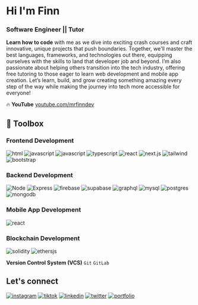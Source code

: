 # Hi I'm Finn

### Software Engineer || Tutor

**Learn how to code** with me as we dive into exciting crash courses and craft innovative, unique projects that push boundaries. Together, we'll master the best languages, frameworks, and technologies out there, equipping ourselves with the skills to land that developer job and beyond. I’m also passionate about helping others transition into the tech industry, offering free tutoring to those eager to learn web development and mobile app creation. Let’s learn, build, and grow creating something amazing every step of the way while making the journey into tech more accessible for everyone!

🔥 **YouTube** [youtube.com/mrfinndev](https://www.youtube.com/@mrfinndev)

## 🔧 Toolbox

### Frontend Development

![html](https://img.shields.io/badge/HTML-e34c26?style=for-the-badge&logo=html5&logoColor=white)
![javascript](https://img.shields.io/badge/CSS-264de4?style=for-the-badge&logo=css3&logoColor=white)
![javascript](https://img.shields.io/badge/javascript-yellow?style=for-the-badge&logo=javascript&logoColor=white)
![typescript](https://img.shields.io/badge/typescript-blue?style=for-the-badge&logo=typescript&logoColor=white)
![react](https://img.shields.io/badge/react-1DA1F2?style=for-the-badge&logo=react&logoColor=white)
![next.js](https://img.shields.io/badge/next.js-black?style=for-the-badge&logo=next.js&logoColor=white)
![tailwind](https://img.shields.io/badge/tailwindcss-lightblue?style=for-the-badge&logo=tailwindcss&logoColor=white)
![bootstrap](https://img.shields.io/badge/bootstrap-purple?style=for-the-badge&logo=bootstrap&logoColor=white)

### Backend Development

![Node](https://img.shields.io/badge/node.js-026e00?style=for-the-badge&logo=node.js&logoColor=white)
![Express](https://img.shields.io/badge/express-white?style=for-the-badge&logo=express&logoColor=black)
![firebase](https://img.shields.io/badge/firebase-yellow?style=for-the-badge&logo=firebase&logoColor=white)
![supabase](https://img.shields.io/badge/supabase-3ecfb2?style=for-the-badge&logo=supabase&logoColor=white)
![graphql](https://img.shields.io/badge/graphql-e10098?style=for-the-badge&logo=graphql&logoColor=white)
![mysql](https://img.shields.io/badge/mysql-3E6E93?style=for-the-badge&logo=mysql&logoColor=white)
![postgres](https://img.shields.io/badge/postgres-699eca?style=for-the-badge&logo=postgresql&logoColor=white)
![mongodb](https://img.shields.io/badge/mongodb-00684A?style=for-the-badge&logo=mongodb&logoColor=white)

### Mobile App Development

![react](https://img.shields.io/badge/reactnative-1DA1F2?style=for-the-badge&logo=react&logoColor=white)

### Blockchain Development

![solidity](https://img.shields.io/badge/solidity-black?style=for-the-badge&logo=solidity&logoColor=white)
![ethersjs](https://img.shields.io/badge/ethers.js-white?style=for-the-badge&logo=ethereum&logoColor=black)

**Version Control System (VCS)** `Git` `GitLab`

## Let's connect

[![instagram](https://img.shields.io/badge/instagram-purple?style=for-the-badge&logo=instagram&logoColor=white)](https://instagram.com/mrfinndev)
[![tiktok](https://img.shields.io/badge/tiktok-black?style=for-the-badge&logo=tiktok&logoColor=white)](https://www.tiktok.com/mrfinndev)
[![linkedin](https://img.shields.io/badge/linkedin-0A66C2?style=for-the-badge&logo=linkedin&logoColor=white)](https://www.linkedin.com/in/mrfinndev)
[![twitter](https://img.shields.io/badge/twitter-1DA1F2?style=for-the-badge&logo=twitter&logoColor=white)](https://twitter.com/mrfinndev)
[![portfolio](https://img.shields.io/badge/portfolio-blue?style=for-the-badge&logo=code&logoColor=white)](https://yourportfolio.com)

<!-- [![youtube](https://img.shields.io/badge/youtube-red?style=for-the-badge&logo=youtube&logoColor=white)](https://www.youtube.com/mrfinndev) -->
